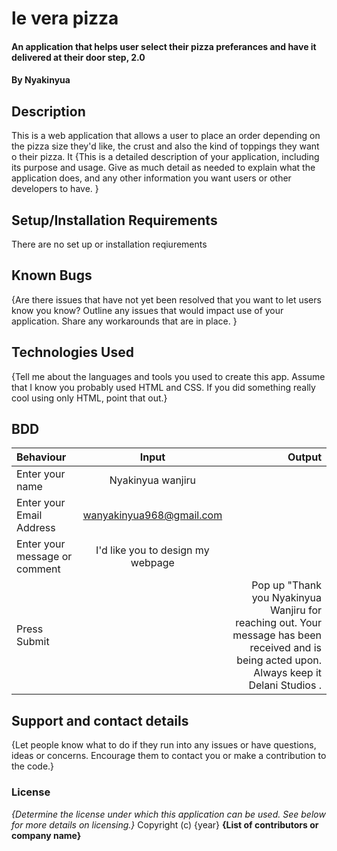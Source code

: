 # le vera pizza
#### An application that helps user select their pizza preferances and have it delivered at their door step, 2.0
#### By **Nyakinyua**
## Description
This is a web application that allows a user to place an order depending on the pizza size they'd like, the crust and also the kind of toppings they want o their pizza. It
{This is a detailed description of your application, including its purpose and usage.  Give as much detail as needed to explain what the application does, and any other information you want users or other developers to have. }
## Setup/Installation Requirements
There are no set up or installation reqiurements
## Known Bugs
{Are there issues that have not yet been resolved that you want to let users know you know? Outline any issues that would impact use of your application. Share any workarounds that are in place. }
## Technologies Used
{Tell me about the languages and tools you used to create this app. Assume that I know you probably used HTML and CSS. If you did something really cool using only HTML, point that out.}
## BDD
| Behaviour      | Input        | Output       |
| :------------- | :----------: | -----------: |
|  Enter your name  |   Nyakinyua wanjiru |     |
| Enter your Email Address  | wanyakinyua968@gmail.com |   |
| Enter your message or comment   |  I'd like you to design my webpage     |     |
| Press Submit|     |Pop up "Thank you Nyakinyua Wanjiru for reaching out. Your message has been received and is being acted upon. Always keep it Delani Studios .|
## Support and contact details
{Let people know what to do if they run into any issues or have questions, ideas or concerns.  Encourage them to contact you or make a contribution to the code.}
### License
*{Determine the license under which this application can be used.  See below for more details on licensing.}*
Copyright (c) {year} **{List of contributors or company name}**
 